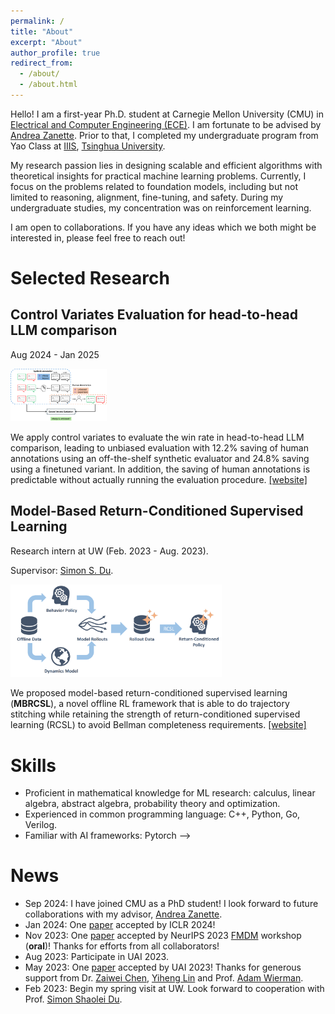 ```yaml
---
permalink: /
title: "About"
excerpt: "About"
author_profile: true
redirect_from: 
  - /about/
  - /about.html
---
```


Hello! I am a first-year Ph.D. student at Carnegie Mellon University (CMU) in [Electrical and Computer Engineering (ECE)](https://www.ece.cmu.edu/). I am fortunate to be advised by [Andrea Zanette](https://azanette.com/). Prior to that, I completed my undergraduate program from Yao Class at [IIIS](https://iiis.tsinghua.edu.cn/en/), [Tsinghua University](https://www.tsinghua.edu.cn/en/).

My research passion lies in designing scalable and efficient algorithms with theoretical insights for practical machine learning problems. Currently, I focus on the problems related to foundation models, including but not limited to reasoning, alignment, fine-tuning, and safety. During my undergraduate studies, my concentration was on reinforcement learning.

I am open to collaborations. If you have any ideas which we both might be interested in, please feel free to reach out!

# Selected Research
## Control Variates Evaluation for head-to-head LLM comparison
Aug 2024 - Jan 2025

<!-- ![mbrcsl](../images/mbrcsl.png) -->
<img src="../cve_website/static/images/workflow_final.png" style="zoom:15%;" />

We apply control variates to evaluate the win rate in head-to-head LLM comparison, leading to unbiased evaluation with 12.2% saving of human annotations using an off-the-shelf synthetic evaluator and 24.8% saving using a finetuned variant. In addition, the saving of human annotations is predictable without actually running the evaluation procedure.
 [[website]](cve_website/)
<!-- - June 2023 - now: Optimization, supervised by Prof. [Jingzhao Zhang](https://sites.google.com/view/jingzhao/home). We hope to extend parameter-free optimization in stochastic gradient setting. -->
## Model-Based Return-Conditioned Supervised Learning
Research intern at UW (Feb. 2023 - Aug. 2023).

Supervisor: [Simon S. Du](https://simonshaoleidu.com/). 

<!-- ![mbrcsl](../images/mbrcsl.png) -->
 <img src="../images/mbrcsl.png" style="zoom:33%;" />

We proposed model-based return-conditioned supervised learning (**MBRCSL**), a novel offline RL framework that is able to do trajectory stitching while retaining the strength of return-conditioned supervised learning (RCSL) to avoid Bellman completeness requirements. [[website]](mbrcsl_website/)

<!-- - Feb 2023 - now: Offline RL, supervised by Prof. [Simon Shaolei Du](https://simonshaoleidu.com/) at University of Washington. We aim to discover advantages of decision transformer (DT) over classical offline RL algorithms from theoretical perspective, and improve DT to cope with issue of trajectory stitching.  -->

<!-- ## Networked Markov Potential Games 
Remote research intern at Caltech (Feb. 2022 - Feb. 2023).

Supervisor: [Adam Wierman](https://adamwierman.com/).

<img src="../images/NMPG.png" style="zoom:33%;" />

We proposed networked Markov potential games (NMPG) as a more practical relaxation of Markov potential games (MPG), and designed a localized actor-critic algorithm with provable finite-sample bound. [[arXiv]](https://arxiv.org/abs/2303.04865)

<!-- - Feb 2022 - Feb 2023: Networked MARL, supervised (remotely) by Prof. [Adam Wierman](https://adamwierman.com/) at Caltech. We introduced a class of networked Markov potential games, designed a localized actor-critic algorithm and derived the first finite-sample bound for multi-agent competitive games that is independent of the number of agents. See our paper on [arXiv](https://arxiv.org/abs/2303.04865). -->

# Skills
- Proficient in mathematical knowledge for ML research: calculus, linear algebra, abstract algebra, probability theory and optimization. 
- Experienced in common programming language: C++, Python, Go, Verilog.
- Familiar with AI frameworks: Pytorch -->

# News
- Sep 2024: I have joined CMU as a PhD student! I look forward to future collaborations with my advisor, [Andrea Zanette](https://azanette.com/). 
- Jan 2024: One [paper](https://arxiv.org/abs/2310.19308) accepted by ICLR 2024!
- Nov 2023: One [paper](https://arxiv.org/abs/2310.19308) accepted by NeurIPS 2023 [FMDM](https://sites.google.com/view/fmdm-neurips23/home) workshop (**oral**)! Thanks for efforts from all collaborators!
- Aug 2023: Participate in UAI 2023.
- May 2023: One [paper](https://arxiv.org/abs/2303.04865) accepted by UAI 2023! Thanks for generous support from Dr. [Zaiwei Chen](https://www.zaiweichen.com/home), [Yiheng Lin](https://yihenglin97.github.io/) and Prof. [Adam Wierman](https://adamwierman.com/).
- Feb 2023: Begin my spring visit at UW. Look forward to cooperation with Prof. [Simon Shaolei Du](https://simonshaoleidu.com/).